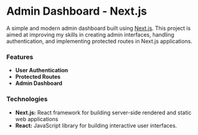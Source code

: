 <h1>Admin Dashboard - Next.js</h1>
A simple and modern admin dashboard built using <a href='https://nextjs.org'>Next.js</a>. 
This project is aimed at improving my skills in creating admin interfaces, handling authentication, and implementing protected routes in Next.js applications.

<h3>Features</h1>
<ul>
  <li><b>User Authentication</b></li>
  <li><b>Protected Routes</b></li>
  <li><b>Admin Dashboard</b></li>
</ul>

<h3>Technologies</h3>
<ul>
  <li> <b>Next.js:</b>  React framework for building server-side rendered and static web applications </li>
  <li> <b>React:</b> JavaScript library for building interactive user interfaces. </li>
</ul>
